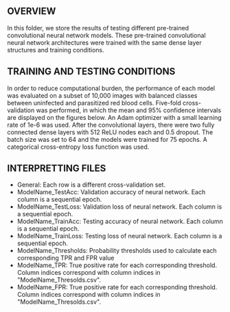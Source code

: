 ## OVERVIEW
In this folder, we store the results of testing different pre-trained convolutional neural network models. These pre-trained convolutional neural network architectures were trained with the same dense layer structures and training conditions. 

## TRAINING AND TESTING CONDITIONS
In order to reduce computational burden, the performance of each model was evaluated on a subset of 10,000 images with balanced classes between uninfected and parasitized red blood cells. Five-fold cross-validation was performed, in which the mean and 95% confidence intervals are displayed on the figures below. An Adam optimizer with a small learning rate of 1e-6 was used. After the convolutional layers, there were two fully connected dense layers with 512 ReLU nodes each and 0.5 dropout. The batch size was set to 64 and the models were trained for 75 epochs. A categorical cross-entropy loss function was used.

## INTERPRETTING FILES
- General: Each row is a different cross-validation set.
- ModelName_TestAcc: Validation accuracy of neural network. Each column is a sequential epoch.
- ModelName_TestLoss: Validation loss of neural network. Each column is a sequential epoch.
- ModelName_TrainAcc: Testing accuracy of neural network. Each column is a sequential epoch.
- ModelName_TrainLoss: Testing loss of neural network. Each column is a sequential epoch.
- ModelName_Thresholds: Probability thresholds used to calculate each corresponding TPR and FPR value
- ModelName_TPR: True positive rate for each corresponding threshold. Column indices correspond with column indices in "ModelName_Thresolds.csv".
- ModelName_FPR: True positive rate for each corresponding threshold. Column indices correspond with column indices in "ModelName_Thresolds.csv".
